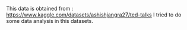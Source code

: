 This data is obtained from : https://www.kaggle.com/datasets/ashishjangra27/ted-talks
I tried to do some data analysis in this datasets.
